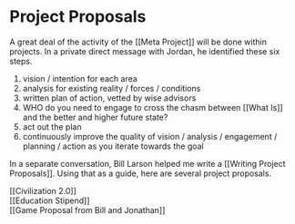 # Project Proposals

A great deal of the activity of the [[Meta Project]] will be done within projects. In a private direct message with Jordan, he identified these six steps.

1. vision / intention for each area
2. analysis for existing reality / forces / conditions
3. written plan of action, vetted by wise advisors
4. WHO do you need to engage to cross the chasm between [[What Is]] and the better and higher future state? 
5. act out the plan
6. continuously improve the quality of vision / analysis / engagement / planning / action as you iterate towards the goal

In a separate conversation, Bill Larson helped me write a [[Writing Project Proposals]]. Using that as a guide, here are several project proposals.

[[Civilization 2.0]]  
[[Education Stipend]]  
[[Game Proposal from Bill and Jonathan]]  
